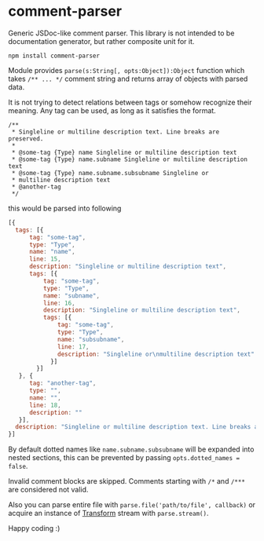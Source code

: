 comment-parser
==============

Generic JSDoc-like comment parser. This library is not intended to be documentation generator, but rather composite unit for it.

`npm install comment-parser`

Module provides `parse(s:String[, opts:Object]):Object` function which takes `/** ... */` comment string and returns array  of objects with parsed data.

It is not trying to detect relations between tags or somehow recognize their meaning. Any tag can be used, as long as it satisfies the format.

```
/**
 * Singleline or multiline description text. Line breaks are preserved.
 *
 * @some-tag {Type} name Singleline or multiline description text
 * @some-tag {Type} name.subname Singleline or multiline description text
 * @some-tag {Type} name.subname.subsubname Singleline or
 * multiline description text
 * @another-tag
 */
```

this would be parsed into following

```javascript
[{
  tags: [{
      tag: "some-tag",
      type: "Type",
      name: "name",
      line: 15,
      description: "Singleline or multiline description text",
      tags: [{
          tag: "some-tag",
          type: "Type",
          name: "subname",
          line: 16,
          description: "Singleline or multiline description text",
          tags: [{
              tag: "some-tag",
              type: "Type",
              name: "subsubname",
              line: 17,
              description: "Singleline or\nmultiline description text"
            }]
        }]
   }, {
      tag: "another-tag",
      type: "",
      name: "",
      line: 18,
      description: ""
   }],
  description: "Singleline or multiline description text. Line breaks are preserved."
}]
```

By default dotted names like `name.subname.subsubname` will be expanded into nested sections, this can be prevented by passing `opts.dotted_names = false`.

Invalid comment blocks are skipped. Comments starting with `/*` and `/***` are considered not valid.

Also you can parse entire file with `parse.file('path/to/file', callback)` or acquire an instance of [Transform](http://nodejs.org/api/stream.html#stream_class_stream_transform) stream with `parse.stream()`.

Happy coding :)